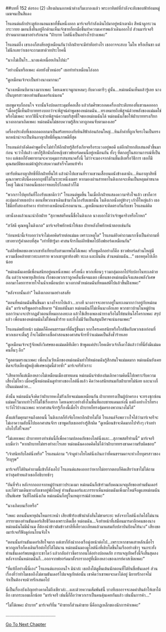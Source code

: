 ##บทที่ 152 ต่อรอง (2)
เสียงฝนนอกหน้าต่างเริ่มเบาลงแล้ว พระอาทิตย์ที่กำลังจะลับขอบฟ้าย้อมหมู่เมฆจนเป็นสีแดง


โรแลนด์ผลักประตูห้องนอนแขกที่ชั้นหนึ่งออก มาร์เจอรีกำลังเดินไปมาอยู่หน้าเตาผิง สีหน้าดูกระวนกระวายย ฌอนซึ่งยืนอยู่อีกด้านเห็นเจ้าชายก็ยกมือขึ้นทำความเคารพแล้วเดินออกไป ส่วนมาร์เจอรีปราดมาถามเขาอย่างร้อนรน “ฝ่าบาท ไลต์นิ่งเป็นอย่างไรบ้างเพคะ”


โรแลนด์อึ้ง เขาเองก็สงสัยอยู่เหมือนกันว่าอีกฝ่ายจะมีท่าทีอย่างไร เธออาจจะสงบ โมโห หรือเย็นชา แต่ไม่นึกเลยว่าเธอจะถามเขาด้วยประโยคนี้


“นางไม่เป็นไร...นางแค่เหนื่อยเกินไปน่ะ”


“อย่างนั้นหรือเพคะ ค่อยยังชั่วหน่อย” เธอทำท่าเหมือนโล่งอก


“ดูเหมือนเจ้าจะเป็นห่วงนางมากนะ”


“นางเหมือนบิดานางมากเพคะ โดยเฉพาะจมูกแหลมๆ กับดวงตารีๆ คู่นั้น...หม่อมฉันเห็นแล้วรู้เลย นางเป็นบุตรสาวของท่านธันเดอร์แน่นอน”


เธอพูดจบก็ถอนใจ จากนั้นจึงปลดกระดุมที่คอเสื้อ แล้วก้มศีรษะถอดเครื่องประดับทองที่แขวนคอออก “เมื่อครู่นี้เห็นฝ่าบาททรงบอกว่าจะพิสูจน์คำพูดของหม่อมฉัน...ทรงหมายถึงพิสูจน์ด้วยพลังของแม่มดใช่หรือไม่เพคะ หากวิธีนี้จะช่วยพิสูจน์ความบริสุทธิ์ใจของหม่อมฉันได้ หม่อมฉันก็ขอให้ฝ่าบาททรงเรียกนางออกมาเถิดเพคะ หม่อมฉันไม่ชอบความรู้สึกเวลาถูกคนจับตามองเลย”


เครื่องประดับที่เธอถอดออกมาเป็นสร้อยทองกับหินสีฟ้าอ่อนก้อนใหญ่...หินล้ำค่าที่ถูกเจียระไนเป็นทรงหกหน้าน่าจะเป็นหินอาญาสิทธิ์ที่คุณภาพดีที่สุด


โรแลนด์กำลังคิดคำพูดที่จะไม่ทำให้อีกฝ่ายรู้สึกรังเกียจหรือระแวงอยู่พอดี แต่อีกฝ่ายกลับเสนอตัวขึ้นมาก่อน จะว่าไปแล้ว เขาก็รู้สึกนับถือหญิงชาวฟยอร์ดคนนี้อยู่เหมือนกัน ทั้งๆ ที่ตกอยู่ในสถานการณ์ที่เป็นรอง แต่เธอก็ยังพยายามจะควบคุมการสนทนาครั้งนี้ ไม่ว่าจะมองจากด้านชั้นเชิงหรือวิธีการ เธอก็มีคุณสมบัติของแม่ค้าผู้ประสบความสำเร็จโดยแท้จริง


เขารับหินอาญาสิทธิ์ที่อีกฝ่ายยื่นให้ แล้วนำไปแขวนที่ราวแขวนเสื้อบนผนังข้างเตาผิง...หินอาญาสิทธิ์คุณภาพระดับนี้คงออกฤทธิ์ได้ในระยะหนึ่งเมตร หากมองผ่านสายตาไนติงเกลจะเห็นเป็นหลุมดำขนาดใหญ่ ไม่แน่ว่าตอนนี้เธออาจหลบไปไกลแล้วก็ได้


“พวกเราไปคุยกันที่โถงรับแขกดีกว่า” โรแลนด์พูดขึ้น ในเมื่ออีกฝ่ายแสดงความจริงใจแล้ว เขาก็ควรอะลุ่มอล่วยเธอบ้าง ตอนที่พวกเขาเดินเข้ามาในโถงรับแขกนั้น ไนติงเกลนั่งอยู่ข้างๆ เก้าอี้ใหญ่แล้ว เธอใช้มือทั้งสองเท้าคาง ทำท่าทางเหมือนนั่งรอมานาน...ดูเหมือนเธอจะคิดตรงกันกับเขา โรแลนด์คิด


เขานั่งลงแล้วแนะนำอีกฝ่าย “สุภาพสตรีคนนี้ชื่อไนติงเกล นางบอกได้ว่าเจ้าพูดจริงหรือโกหก”


“สวัสดี คุณหนูไนติงเกล” มาร์เจอรีพยักหน้าให้เธอ ฝ่ายหลังก็พยักหน้าตอบเช่นกัน


“ก่อนหน้านี้เจ้าบอกว่าเจ้าไม่เคยคิดร้ายต่อแม่มด เพราะเหตุใด” โรแลนด์ยิงคำถามแรกซึ่งเป็นคำถามที่เขาอยากรู้คำตอบที่สุด “เท่าที่ข้ารู้มา ศาสนจักรก็แผ่อิทธิพลไปถึงฟยอร์ดเหมือนกัน”


“แต่อิทธิพลของพวกเขายังเทียบกับสามเทพไม่ได้เพคะ หรือพูดอีกอย่างก็คือ ชาวฟยอร์ดส่วนใหญ่มีความเชื่อคล้ายชาวทะเลทราย พวกเขาบูชาท้องฟ้า ทะเล และผืนดิน ส่วนหม่อมฉัน...” เธอหยุดไปเล็กน้อย


“หม่อมฉันเคยมีเพื่อนสนิทอยู่คนหนึ่งเพคะ ครั้งหนึ่ง พวกเพื่อนๆ รวมกลุ่มออกไปจับปลาในทะเลด้วยกัน แต่ว่าเจอพายุเสียก่อน เรือของพวกเราถูกคลื่นซัดจนแตก เพื่อนของหม่อมฉันจึงแสดงพลังวิเศษออกมาโดยการหายใจในน้ำเหมือนปลา นางลากตัวหม่อมฉันที่หมดสติไปแล้วขึ้นฝั่งเพคะ”


“หลังจากนั้นเล่า” ไนติงเกลถามอย่างสงสัย


“ตอนที่หม่อมฉันฟื้นขึ้นมา นางก็จากไปแล้ว...บางที นางอาจจะอยากอยู่ในทะเลมากกว่าอยู่กับหม่อมฉัน” มาร์เจอรีพูดอย่างเสียดาย “นับแต่นั้นมา หม่อมฉันก็ไม่เห็นนางอีกเลย พวกชาวบ้านในหมู่บ้านบอกว่านางจะปรากฏตัวตอนที่หมอกลงทะเล แล้วใช้เสียงเพลงนำทางเรือไม่ให้ชนหินโสโครกเพคะ สรุปแล้ว เพื่อนของหม่อมฉันไม่ใช่คนชั่วร้าย และยิ่งไม่มีวันเป็นสมุนปีศาจแน่นอนเพคะ”


โรแลนด์พยักหน้า แม่มดก็คือคนธรรมดาที่ตื่นรู้ขึ้นมา หากใครเคยสนิทหรือใกล้ชิดกับพวกเธอก่อนที่พวกเธอจะตื่นรู้ ก็จะไม่มีทางเชื่อคำสอนของศาสนจักรที่ว่าแม่มดเป็นสิ่งชั่วร้ายเลย


“ดูเหมือนเจ้าจะรู้จักพลังวิเศษของแม่มดดีทีเดียว ข้าพูดแค่ประโยคเดียวเจ้าก็เดาได้แล้วว่าที่นี่ยังมีแม่มดคนอื่นๆ อีก”


“ทูลตามตรงนะเพคะ เพื่อนในวัยเด็กของหม่อมฉันทำให้หม่อมฉันรู้สึกสนใจแม่มดมาก หม่อมฉันยังเคยคิดจะรับเลี้ยงผู้หญิงพิเศษกลุ่มนี้ด้วยซ้ำ” มาร์เจอรีหัวเราะ


“เสียดายก็แต่เมืองหลวงไม่เหมือนเมืองชายแดน หม่อมฉันจำต้องล้มเลิกความคิดนี้ไปเพราะรับความเสี่ยงไม่ไหว เมื่อครู่นี้หม่อมฉันดูท่าทางของไลต์นิ่งแล้ว คิดว่าคงสนิทสนมกับฝ่าบาทไม่น้อย และนางก็เป็นแม่มดด้วย...


ดังนั้น หม่อมฉันจึงคิดว่าฝ่าบาทคงไม่รังเกียจแม่มดเหมือนกัน ฝ่าบาททรงเป็นผู้ปกครอง จะทรงซุกซ่อนแม่มดไว้มากเท่าไรก็ไม่ใช่เรื่องยาก โดยเฉพาะอย่างยิ่งในพื้นที่แถบชายแดนแห่งนี้ แต่ถึงอย่างไรก็ทรงระวังไว้บ้างนะเพคะ หากศาสนจักรรู้เรื่องนี้เมื่อไร ฝ่าบาทก็ทรงคุ้มครองพวกนางไม่ได้”


ตั้งแต่เริ่มคุยมาจนถึงตอนนี้ ไนติงเกลก็ยังจับโกหกอีกฝ่ายไม่ได้ โรแลนด์จึงพอวางใจได้ว่ามาร์เจอรีจะไม่เอาความลับนี้ไปบอกศาสนจักร เขาพูดกับเธออย่างรู้สึกผิด “ดูเหมือนข้าจะคิดมากไปจริงๆ เจ้าอย่าเก็บไปใส่ใจเลย”


“ไม่เลยเพคะ ฝ่าบาททรงทำเช่นนี้ก็เพื่อความปลอดภัยของไลต์นิ่งและ...สุภาพสตรีท่านนี้” มาร์เจอรีแบมือว่า “หากฝ่าบาทไม่ทรงทำอะไรเลย หม่อมฉันคงอดคิดไม่ได้ว่าฝ่าบาททรงขาดความรับผิดชอบ”


“เจ้าสนิทกับไลต์นิ่งหรือ” โรแลนด์ถาม “เจ้าดูห่วงใยไลต์นิ่งเกินกว่าที่คนธรรมดาจะห่วงใยบุตรสาวของวีรบุรุษ”


มาร์เจอรีได้ยินคำถามนี้เข้าก็ลังเลไป โรแลนด์แสดงออกว่าหากไม่อยากตอบก็คิดเสียว่าเขาไม่ได้ถาม ทว่าสุดท้ายแล้วเธอก็อธิบายช้าๆ


“อันที่จริง หลังจากออกจากหมู่บ้านชาวประมงมา หม่อมฉันก็เข้าร่วมกับคณะผจญภัยของท่านธันเดอร์ และได้ร่วมเดินทางกับเขาอยู่พักใหญ่ ท่านธันเดอร์และภรรยาเห็นหม่อมฉันเพิ่งมาใหม่จึงดูแลหม่อมฉันเป็นพิเศษ วันที่ไลต์นิ่งเกิด หม่อมฉันก็อยู่ในเหตุการณ์ด้วยเพคะ”


“นางเกิดบนเรือหรือ”


“เพคะ ตอนนั้นพายุฝนโหมกระหน่ำ เสียงฟ้าร้องฟ้าผ่าดังลั่นไม่ขาดระยะ หลังจากไลต์นิ่งเกิดได้ไม่นาน ภรรยาของท่านธันเดอร์เสียชีวิตลงเพราะติดเชื้อ หม่อมฉัน...จึงทำหน้าที่เสมือนมารดาอีกคนของนาง หม่อมฉันไม่มีน้ำนม ก็ต้องนำข้าวต้มข้าวสาลีที่เคี้ยวละเอียดแล้วมาผสมกับปลาป่นป้อนให้นาง” เสียงของมาร์เจอรีฟังดูอ่อนโยนจับใจ


“ตอนนั้นท่านธันเดอร์เสียใจมาก แต่เขาก็ยังนำกองเรือมุ่งหน้าต่อไป...เพราะหากขาดเสาหลักเมื่อไร พวกลูกเรือก็คงเดินเรือต่อไปได้ไม่นาน หม่อมฉันมองดูไลต์นิ่งที่เติบโตขึ้นในเรืออย่างช้าๆ จนกระทั่งท่านธันเดอร์พบหมู่เกาะชาโดว์ แล้วกลับอ่าวซีดรากอนได้อย่างปลอดภัย การผจญภัยครั้งนี้จึงสิ้นสุดลง หลังจากนั้นหม่อมฉันก็...ออกจากฟยอร์ดมาตั้งรกรากอยู่ที่เมืองหลวงของเกรย์คาสเซิลเพคะ”


“ที่แท้ก็อย่างนี้นี่เอง” โรแลนด์แอบถอนใจ มิน่าล่ะ เธอถึงได้ดูตื่นเต้นนักตอนที่ได้ยินชื่อธันเดอร์ ส่วนเรื่องที่ว่าทำไมเธอถึงไม่ตามธันเดอร์ไปผจญภัยต่อนั้น เขาคิดว่าเขาพอจะเดาได้อยู่ นิยายรักอาจไม่จำเป็นต้องจบด้วยรักเสมอไป


นี่เป็นเรื่องบังเอิญอย่างคาดไม่ถึงเชียวล่ะ...และด้วยความสัมพันธ์นี้ บางทีเธออาจจะลดค่าสินค้าให้เขาได้อีก เขากระแอมเล็กน้อย “มาร์เจอรี เช่นนี้ก็ถือว่าพวกเราเป็นคนคุ้นเคยกันแล้ว เช่นนั้นการค้า...”


“ไม่ได้เพคะ ฝ่าบาท” มาร์เจอรียิ้ม “ค้าขายก็ส่วนค้าขาย นี่คือกฎเหล็กของนักการค้าเพคะ”


........................................


[Go To Next Chapter]( ./65.md)